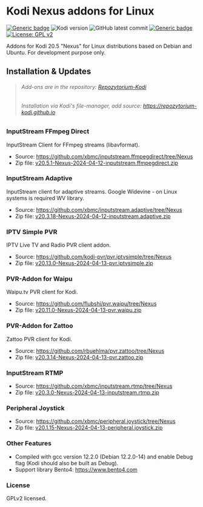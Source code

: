 # Kodi Nexus addons for Linux
[![Generic badge](https://img.shields.io/badge/Platform-KODI-<COLOR>.svg)](https://kodi.tv/)
![Kodi version](https://img.shields.io/badge/Versions-20-orange)
![GitHub latest commit](https://img.shields.io/github/last-commit/zuzia-dev/Kodi-Matrix-addons-for-Linux?color=00BFFF)
[![Generic badge](https://img.shields.io/badge/Repository-Available-yellow.svg)](https://repozytorium-kodi.github.io/)
[![License: GPL v2](https://img.shields.io/badge/License-GPL_v2-blue.svg)](https://www.gnu.org/licenses/old-licenses/gpl-2.0.html)

Addons for Kodi 20.5 "Nexus" for Linux distributions based on Debian and Ubuntu. For development purpose only.


## Installation & Updates
> ###### Add-ons are in the repository: [Repozytorium-Kodi](https://repozytorium-kodi.github.io/Repozytorium-Kodi.zip)
> ###### Installation via Kodi's file-manager, add source: https://repozytorium-kodi.github.io

### InputStream FFmpeg Direct
InputStream Client for FFmpeg streams (libavformat).
- Source: https://github.com/xbmc/inputstream.ffmpegdirect/tree/Nexus
- Zip file: [v20.5.1-Nexus-2024-04-12-inputstream.ffmpegdirect.zip](https://github.com/zuzia-dev/Kodi-Nexus-addons-for-Linux/raw/main/v20.5.1-Nexus-2024-04-12-inputstream.ffmpegdirect.zip)

### InputStream Adaptive
InputStream client for adaptive streams. Google Widevine - on Linux systems is required WV library.
- Source: https://github.com/xbmc/inputstream.adaptive/tree/Nexus
- Zip file: [v20.3.18-Nexus-2024-04-12-inputstream.adaptive.zip](https://github.com/zuzia-dev/Kodi-Nexus-addons-for-Linux/raw/main/v20.3.18-Nexus-2024-04-12-inputstream.adaptive.zip)

### IPTV Simple PVR
IPTV Live TV and Radio PVR client addon.
 - Source: https://github.com/kodi-pvr/pvr.iptvsimple/tree/Nexus
 - Zip file: [v20.13.0-Nexus-2024-04-13-pvr.iptvsimple.zip](https://github.com/zuzia-dev/Kodi-Nexus-addons-for-Linux/raw/main/v20.13.0-Nexus-2024-04-13-pvr.iptvsimple.zip)
 
 ### PVR-Addon for Waipu
Waipu.tv PVR client for Kodi.
 - Source: https://github.com/flubshi/pvr.waipu/tree/Nexus
 - Zip file: [v20.11.0-Nexus-2024-04-13-pvr.waipu.zip](https://github.com/zuzia-dev/Kodi-Nexus-addons-for-Linux/raw/main/v20.11.0-Nexus-2024-04-13-pvr.waipu.zip)

### PVR-Addon for Zattoo
Zattoo PVR client for Kodi.
 - Source: https://github.com/rbuehlma/pvr.zattoo/tree/Nexus
 - Zip file: [v20.3.14-Nexus-2024-04-13-pvr.zattoo.zip](https://github.com/zuzia-dev/Kodi-Nexus-addons-for-Linux/raw/main/v20.3.14-Nexus-2024-04-13-pvr.zattoo.zip)

### InputStream RTMP
- Source: https://github.com/xbmc/inputstream.rtmp/tree/Nexus
- Zip file: [v20.3.0-Nexus-2024-04-13-inputstream.rtmp.zip](https://github.com/zuzia-dev/Kodi-Nexus-addons-for-Linux/raw/main/v20.3.0-Nexus-2024-04-13-inputstream.rtmp.zip)

### Peripheral Joystick
- Source: https://github.com/xbmc/peripheral.joystick/tree/Nexus
- Zip file: [v20.1.15-Nexus-2024-04-13-peripheral.joystick.zip](https://github.com/zuzia-dev/Kodi-Nexus-addons-for-Linux/raw/main/v20.1.15-Nexus-2024-04-13-peripheral.joystick.zip)

### Other Features
- Compiled with gcc version 12.2.0 (Debian 12.2.0-14) and enable Debug flag (Kodi should also be built as Debug).
- Support library Bento4: https://www.bento4.com

### License
GPLv2 licensed.
